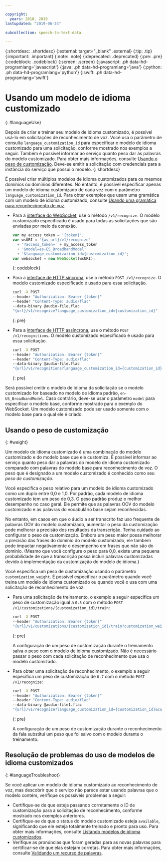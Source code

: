 ```yaml
---

copyright:
  years: 2018, 2019
lastupdated: "2019-06-24"

subcollection: speech-to-text-data

---
```


{:shortdesc: .shortdesc}
{:external: target="_blank" .external}
{:tip: .tip}
{:important: .important}
{:note: .note}
{:deprecated: .deprecated}
{:pre: .pre}
{:codeblock: .codeblock}
{:screen: .screen}
{:javascript: .ph data-hd-programlang='javascript'}
{:java: .ph data-hd-programlang='java'}
{:python: .ph data-hd-programlang='python'}
{:swift: .ph data-hd-programlang='swift'}

# Usando um modelo de idioma customizado
{: #languageUse}

Depois de criar e treinar seu modelo de idioma customizado, é possível usá-lo em solicitações de reconhecimento de voz. Você usa o parâmetro de consulta `language_customization_id` para especificar o modelo de idioma customizado para uma solicitação, conforme mostrado nos exemplos a seguir. Também é possível informar ao serviço quanto peso dar às palavras do modelo customizado. Para obter mais informações, consulte [Usando o peso de customização](#weight). Deve-se emitir a solicitação com credenciais para a instância do serviço que possui o modelo.
{: shortdesc}

É possível criar múltiplos modelos de idioma customizados para os mesmos domínios ou domínios diferentes. No entanto, é possível especificar apenas um modelo de idioma customizado de cada vez com o parâmetro `language_customization_id`. Para obter exemplos que usam uma gramática com um modelo de idioma customizado, consulte [Usando uma gramática para reconhecimento de voz](/docs/services/speech-to-text-data?topic=speech-to-text-data-grammarUse).

-   Para a [interface do WebSocket](/docs/services/speech-to-text-data?topic=speech-to-text-data-websockets), use o método `/v1/recognize`. O modelo customizado especificado é usado para todas as solicitações que são enviadas por meio da conexão.

    ```javascript
    var my_access_token = '{token}';
    var wsURI = '{ws_url}/v1/recognize'
      + '?access_token=' + my_access_token
      + '&model=es-ES_BroadbandModel'
      + '&language_customization_id={customization_id}';
    var websocket = new WebSocket(wsURI);
    ```
    {: codeblock}

-   Para a [interface de HTTP síncrona](/docs/services/speech-to-text-data?topic=speech-to-text-data-http), use o método `POST /v1/recognize`. O modelo customizado especificado é usado para essa solicitação.

    ```bash
    curl -X POST
    --header "Authorization: Bearer {token}"
    --header "Content-Type: audio/flac"
    --data-binary @audio-file.flac
    "{url}/v1/recognize?language_customization_id={customization_id}"
    ```
    {: pre}

-   Para a [interface de HTTP assíncrona](/docs/services/speech-to-text-data?topic=speech-to-text-data-async), use o método `POST /v1/recognitions`. O modelo customizado especificado é usado para essa solicitação.

    ```bash
    curl -X POST
    --header "Authorization: Bearer {token}"
    --header "Content-Type: audio/flac"
    --data-binary @audio-file.flac
    "{url}/v1/recognitions?language_customization_id={customization_id}"
    ```
    {: pre}

Será possível omitir o modelo de idioma da solicitação se o modelo customizado for baseado no modelo de idioma padrão, `en-US_BroadbandModel`. Caso contrário, deve-se usar o parâmetro `model` para especificar o modelo base, conforme mostrado para o exemplo do WebSocket. Um modelo customizado pode ser usado somente com o modelo base para o qual ele é criado.

## Usando o peso de customização
{: #weight}

Um modelo de idioma customizado é uma combinação do modelo customizado e do modelo base que ele customiza. É possível informar ao serviço quanto peso dar a palavras do modelo de idioma customizado comparado com palavras do modelo base para reconhecimento de voz. O peso que é designado a um modelo customizado é conhecido como seu *peso de customização*.

Você especifica o peso relativo para um modelo de idioma customizado como um duplo entre 0,0 e 1,0. Por padrão, cada modelo de idioma customizado tem um peso de 0,3. O peso padrão produz o melhor desempenho no caso geral. Ele permite que as palavras OOV do modelo customizado e as palavras do vocabulário base sejam reconhecidas.

No entanto, em casos em que o áudio a ser transcrito faz uso frequente de palavras OOV do modelo customizado, aumentar o peso da customização pode melhorar a precisão dos resultados da transcrição. Tenha cuidado ao configurar o peso de customização. Embora um peso maior possa melhorar a precisão das frases do domínio do modelo customizado, ele também pode impactar negativamente o desempenho em frases que não são do domínio. (Mesmo que você configure o peso para 0,0, existe uma pequena probabilidade de que a transcrição possa incluir palavras customizadas devido à implementação da customização do modelo de idioma.)

Você especifica um peso de customização usando o parâmetro `customization_weight`. É possível especificar o parâmetro quando você treina um modelo de idioma customizado ou quando você o usa com uma solicitação de reconhecimento de voz.

-   Para uma solicitação de treinamento, o exemplo a seguir especifica um peso de customização igual a `0.5` com o método `POST /v1/customizations/{customization_id}/train`:

    ```bash
    curl -X POST
    --header "Authorization: Bearer {token}"
    "{url}/v1/customizations/{customization_id}/train?customization_weight=0.5"
    ```
    {: pre}

    A configuração de um peso de customização durante o treinamento salva o peso com o modelo de idioma customizado. Não é necessário passar o peso com cada solicitação de reconhecimento que usa o modelo customizado.

-   Para obter uma solicitação de reconhecimento, o exemplo a seguir especifica um peso de customização de `0.7` com o método `POST /v1/recognize`:

    ```bash
    curl -X POST
    --header "Authorization: Bearer {token}"
    --header "Content-Type: audio/flac"
    --data-binary @audio-file1.flac
    "{url}/v1/recognize?language_customization_id={customization_id}&customization_weight=0.7"
    ```
    {: pre}

    A configuração de um peso de customização durante o reconhecimento da fala substitui um peso que foi salvo com o modelo durante o treinamento.

## Resolução de problemas do uso de modelos de idioma customizados
{: #languageTroubleshoot}

Se você aplicar um modelo de idioma customizado ao reconhecimento de voz, mas descobrir que o serviço não parece estar usando palavras que o modelo contém, verifique os possíveis problemas a seguir:

-   Certifique-se de que esteja passando corretamente o ID de customização para a solicitação de reconhecimento, conforme mostrado nos exemplos anteriores.
-   Certifique-se de que o status do modelo customizado esteja `available`, significando que ele esteja totalmente treinado e pronto para uso. Para obter mais informações, consulte [Listando modelos de idioma customizados](/docs/services/speech-to-text-data?topic=speech-to-text-data-manageLanguageModels#listModels-language).
-   Verifique as pronúncias que foram geradas para as novas palavras para certificar-se de que elas estejam corretas. Para obter mais informações, consulte [Validando um recurso de palavras](/docs/services/speech-to-text-data?topic=speech-to-text-data-corporaWords#validateModel).
